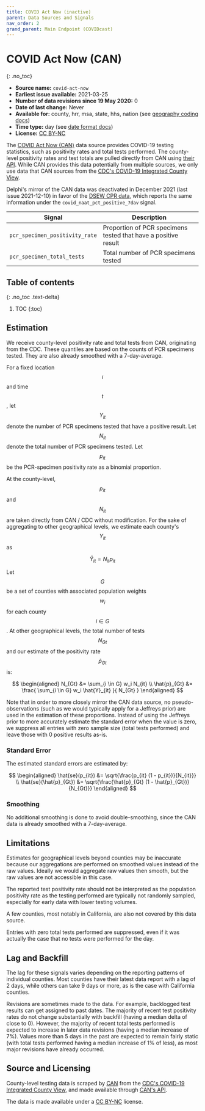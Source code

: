 ```yaml
---
title: COVID Act Now (inactive)
parent: Data Sources and Signals
nav_order: 2
grand_parent: Main Endpoint (COVIDcast)
---
```


# COVID Act Now (CAN)
{: .no_toc}

* **Source name:** `covid-act-now`
* **Earliest issue available:** 2021-03-25
* **Number of data revisions since 19 May 2020:** 0
* **Date of last change:** Never
* **Available for:** county, hrr, msa, state, hhs, nation (see [geography coding docs](../covidcast_geography.md))
* **Time type:** day (see [date format docs](../covidcast_times.md))
* **License:** [CC BY-NC](../covidcast_licensing.md#creative-commons-attribution-noncommercial)

The [COVID Act Now (CAN)](https://covidactnow.org/) data source provides COVID-19 testing statistics, such as positivity rates and total tests performed.
The county-level positivity rates and test totals are pulled directly from CAN using [their API](https://covidactnow.org/data-api).
While CAN provides this data potentially from multiple sources, we only use data that CAN sources from the
[CDC's COVID-19 Integrated County View](https://covid.cdc.gov/covid-data-tracker/#county-view).

Delphi's mirror of the CAN data was deactivated in December 2021 (last issue 2021-12-10) in favor of the [DSEW CPR data](./dsew-cpr.md), which reports the same information under the `covid_naat_pct_positive_7dav` signal.


| Signal                         | Description                                                    |
|--------------------------------|----------------------------------------------------------------|
| `pcr_specimen_positivity_rate` | Proportion of PCR specimens tested that have a positive result |
| `pcr_specimen_total_tests`     | Total number of PCR specimens tested                           |

## Table of contents
{: .no_toc .text-delta}

1. TOC
{:toc}

## Estimation

We receive county-level positivity rate and total tests from CAN, originating from the CDC.
These quantiles are based on the counts of PCR specimens tested.
They are also already smoothed with a 7-day-average.

For a fixed location $$i$$ and time $$t$$, let $$Y_{it}$$ denote the number of PCR specimens 
tested that have a positive result. Let $$N_{it}$$ denote the total number of PCR specimens tested.
Let $$p_{it}$$ be the PCR-specimen positivity rate as a binomial proportion.

At the county-level, $$p_{it}$$ and $$N_{it}$$ are taken directly from CAN / CDC without modification.
For the sake of aggregating to other geographical levels, we estimate each county's $$Y_{it}$$ as

$$
\hat{Y}_{it} =  N_{it} p_{it}
$$

Let $$G$$ be a set of counties with associated population weights $$w_i$$ for each county $$i \in G$$.
At other geographical levels, the total number of tests $$N_{Gt}$$ 
and our estimate of the positivity rate $$\hat{p}_{Gt}$$ is:

$$
\begin{aligned}
    N_{Gt} &= \sum_{i \in G} w_i N_{it} \\
    \hat{p}_{Gt} &= \frac{ \sum_{i \in G} w_i \hat{Y}_{it} }{ N_{Gt} }
\end{aligned}
$$

Note that in order to more closely mirror the CAN data source, no pseudo-observations
(such as we would typically apply for a Jeffreys prior)
are used in the estimation of these proportions. Instead of using the Jeffreys prior to
more accurately estimate the standard error when the value is zero, we suppress all
entries with zero sample size (total tests performed) and leave those with 0 positive results as-is.

### Standard Error

The estimated standard errors are estimated by:

$$
\begin{aligned}
    \hat{se}(p_{it}) &= \sqrt{\frac{p_{it} (1 - p_{it})}{N_{it}}} \\
    \hat{se}(\hat{p}_{Gt}) &= \sqrt{\frac{\hat{p}_{Gt} (1 - \hat{p}_{Gt})}{N_{Gt}}}
\end{aligned}
$$

### Smoothing

No additional smoothing is done to avoid double-smoothing, since the CAN data
is already smoothed with a 7-day-average.

## Limitations

Estimates for geographical levels beyond counties may be inaccurate because our aggregations
are performed on smoothed values instead of the raw values.
Ideally we would aggregate raw values
then smooth, but the raw values are not accessible in this case.

The reported test positivity rate should not be interpreted as the population positivity rate as
the testing performed are typically not randomly sampled, especially for early data 
with lower testing volumes.

A few counties, most notably in California, are also not covered by this data source.

Entries with zero total tests performed are suppressed, even if it was actually the case that
no tests were performed for the day.

## Lag and Backfill

The lag for these signals varies depending on the reporting patterns of individual counties.
Most counties have their latest data report with a lag of 2 days, while others can take 9 days 
or more, as is the case with California counties.

Revisions are sometimes made to the data. For example, backlogged test results can get assigned to past dates.
The majority of recent test positivity rates do not change substantially with backfill (having a median delta of close to 0).
However, the majority of recent total tests performed is expected to increase in later data revisions (having a median increase of 7%).
Values more than 5 days in the past are expected to remain fairly static (with total tests performed 
having a median increase of 1% of less), as most major revisions have already occurred.

## Source and Licensing

County-level testing data is scraped by [CAN](https://covidactnow.org/) from the
[CDC's COVID-19 Integrated County View](https://covid.cdc.gov/covid-data-tracker/#county-view),
and made available through [CAN's API](https://covidactnow.org/tools).

The data is made available under a [CC BY-NC](../covidcast_licensing.md#creative-commons-attribution-noncommercial) license.
